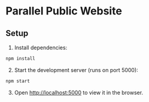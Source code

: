 # Parallel Public Website

## Setup

1. Install dependencies:

```bash
npm install
```

2. Start the development server (runs on port 5000):

```bash
npm start
```

3. Open [http://localhost:5000](http://localhost:5000) to view it in the browser.

